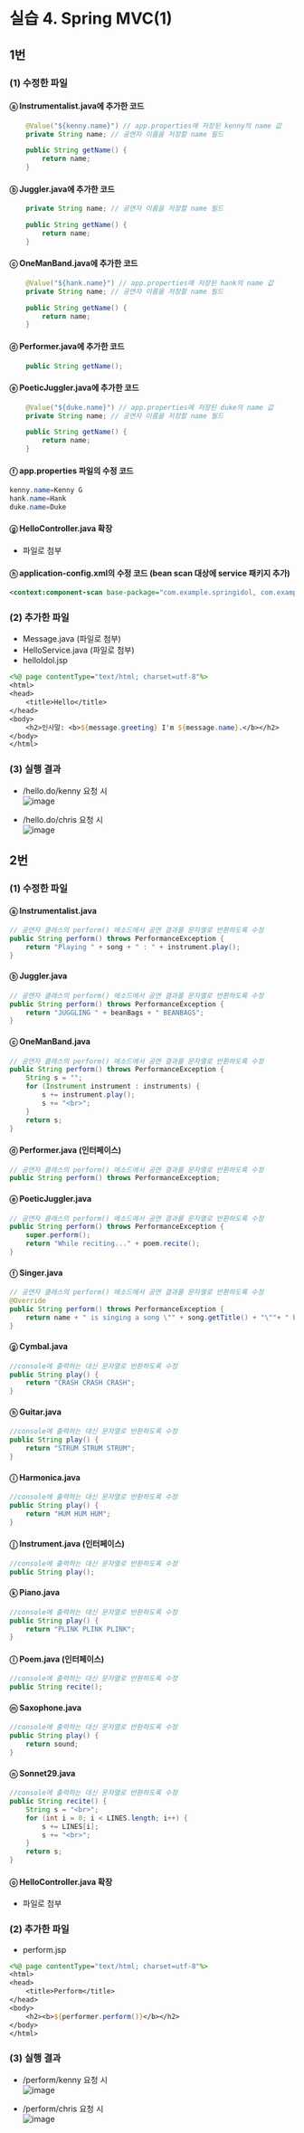 # 실습 4. Spring MVC(1)
## 1번
### (1) 수정한 파일
#### ⓐ Instrumentalist.java에 추가한 코드
```java
	@Value("${kenny.name}") // app.properties에 저장된 kenny의 name 값
	private String name; // 공연자 이름을 저장할 name 필드

	public String getName() {
		return name;
	}
```
#### ⓑ Juggler.java에 추가한 코드
```java
	private String name; // 공연자 이름을 저장할 name 필드

	public String getName() {
		return name;
	}
```
#### ⓒ OneManBand.java에 추가한 코드
```java
	@Value("${hank.name}") // app.properties에 저장된 hank의 name 값
	private String name; // 공연자 이름을 저장할 name 필드

	public String getName() {
		return name;
	}
```
#### ⓓ Performer.java에 추가한 코드
```java
	public String getName();
```
#### ⓔ PoeticJuggler.java에 추가한 코드
```java
	@Value("${duke.name}") // app.properties에 저장된 duke의 name 값
	private String name; // 공연자 이름을 저장할 name 필드

	public String getName() {
		return name;
	}
```
#### ⓕ app.properties 파일의 수정 코드
```java properties file
kenny.name=Kenny G
hank.name=Hank
duke.name=Duke
```
#### ⓖ HelloController.java 확장
- 파일로 첨부  

#### ⓗ application-config.xml의 수정 코드 (bean scan 대상에 service 패키지 추가)
```xml
<context:component-scan base-package="com.example.springidol, com.example.helloworld.service" />
```
  
### (2) 추가한 파일 
- Message.java (파일로 첨부)  
- HelloService.java (파일로 첨부)  
- helloIdol.jsp  
```jsp
<%@ page contentType="text/html; charset=utf-8"%>
<html>
<head>
	<title>Hello</title>
</head>
<body>
	<h2>인사말: <b>${message.greeting} I'm ${message.name}.</b></h2>
</body>
</html>
```
  
### (3) 실행 결과
- /hello.do/kenny 요청 시   
  ![image](https://user-images.githubusercontent.com/50271884/79748580-a78ad900-8348-11ea-8133-cd6f9a0cca8f.png)  
    
- /hello.do/chris 요청 시  
  ![image](https://user-images.githubusercontent.com/50271884/79748650-c12c2080-8348-11ea-999c-e9a50d5da757.png)  
   
     
## 2번
### (1) 수정한 파일
#### ⓐ Instrumentalist.java
```java
// 공연자 클래스의 perform() 메소드에서 공연 결과를 문자열로 반환하도록 수정
public String perform() throws PerformanceException {
	return "Playing " + song + " : " + instrument.play();
}
```
#### ⓑ Juggler.java
```java
// 공연자 클래스의 perform() 메소드에서 공연 결과를 문자열로 반환하도록 수정
public String perform() throws PerformanceException {
	return "JUGGLING " + beanBags + " BEANBAGS";
}
```
#### ⓒ OneManBand.java
```java
// 공연자 클래스의 perform() 메소드에서 공연 결과를 문자열로 반환하도록 수정
public String perform() throws PerformanceException {
	String s = "";
	for (Instrument instrument : instruments) {
		s += instrument.play();
		s += "<br>";
	}
	return s;
}
```
#### ⓓ Performer.java (인터페이스)
```java
// 공연자 클래스의 perform() 메소드에서 공연 결과를 문자열로 반환하도록 수정
public String perform() throws PerformanceException;
```
#### ⓔ PoeticJuggler.java
```java
// 공연자 클래스의 perform() 메소드에서 공연 결과를 문자열로 반환하도록 수정
public String perform() throws PerformanceException {
	super.perform();
	return "While reciting..." + poem.recite();
}
```
#### ⓕ Singer.java
```java
// 공연자 클래스의 perform() 메소드에서 공연 결과를 문자열로 반환하도록 수정
@Override
public String perform() throws PerformanceException {
	return name + " is singing a song \"" + song.getTitle() + "\""+ " by " + song.getArtist();
}
```
#### ⓖ Cymbal.java
```java
//console에 출력하는 대신 문자열로 반환하도록 수정
public String play() {
	return "CRASH CRASH CRASH";
}
```
#### ⓗ Guitar.java
```java
//console에 출력하는 대신 문자열로 반환하도록 수정
public String play() {
	return "STRUM STRUM STRUM";
}
```
#### ⓘ Harmonica.java
```java
//console에 출력하는 대신 문자열로 반환하도록 수정
public String play() {
	return "HUM HUM HUM";
}
```
#### ⓙ Instrument.java (인터페이스)
```java
//console에 출력하는 대신 문자열로 반환하도록 수정
public String play();
```
#### ⓚ Piano.java
```java
//console에 출력하는 대신 문자열로 반환하도록 수정
public String play() {
	return "PLINK PLINK PLINK";
}
```
#### ⓛ Poem.java (인터페이스)
```java
//console에 출력하는 대신 문자열로 반환하도록 수정
public String recite();
```
#### ⓜ Saxophone.java
```java
//console에 출력하는 대신 문자열로 반환하도록 수정
public String play() {
	return sound;
}
```
#### ⓝ Sonnet29.java
```java
//console에 출력하는 대신 문자열로 반환하도록 수정
public String recite() {
	String s = "<br>";
	for (int i = 0; i < LINES.length; i++) {
		s += LINES[i];
		s += "<br>";
	}
	return s;
}
```
#### ⓞ HelloController.java 확장
- 파일로 첨부

### (2) 추가한 파일 
- perform.jsp  
```jsp
<%@ page contentType="text/html; charset=utf-8"%>
<html>
<head>
	<title>Perform</title>
</head>
<body>
	<h2><b>${performer.perform()}</b></h2>
</body>
</html>
```
  
### (3) 실행 결과
- /perform/kenny 요청 시   
  ![image](https://user-images.githubusercontent.com/50271884/79748746-e325a300-8348-11ea-8a9a-7820c7fe517d.png)    
    
- /perform/chris 요청 시  
  ![image](https://user-images.githubusercontent.com/50271884/79748780-f46eaf80-8348-11ea-97c6-2052146fa108.png)  
   
